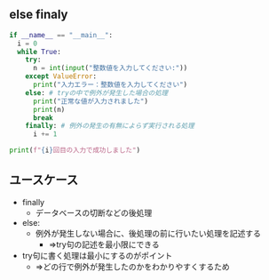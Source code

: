## else finaly

```python
if __name__ == "__main__":
  i = 0
  while True:
    try:
      n = int(input("整数値を入力してください:"))
    except ValueError:
      print("入力エラー：整数値を入力してください")
    else: # tryの中で例外が発生した場合の処理
      print("正常な値が入力されました")
      print(n)
      break
    finally: # 例外の発生の有無によらず実行される処理
      i += 1

print(f"{i}回目の入力で成功しました")
```

## ユースケース

- finally
	- データベースの切断などの後処理
- else:
	- 例外が発生しない場合に、後処理の前に行いたい処理を記述する
		- ⇒try句の記述を最小限にできる
- try句に書く処理は最小にするのがポイント
	- ⇒どの行で例外が発生したのかをわかりやすくするため